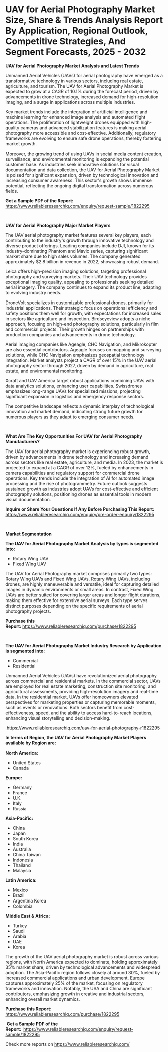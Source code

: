 <p><h1>UAV for Aerial Photography Market Size, Share & Trends Analysis Report By Application, Regional Outlook, Competitive Strategies, And Segment Forecasts, 2025 - 2032</h1></p><p><strong>UAV for Aerial Photography Market Analysis and Latest Trends</strong></p>
<p><p>Unmanned Aerial Vehicles (UAVs) for aerial photography have emerged as a transformative technology in various sectors, including real estate, agriculture, and tourism. The UAV for Aerial Photography Market is expected to grow at a CAGR of 10.1% during the forecast period, driven by advancements in drone technology, increased demand for high-resolution imaging, and a surge in applications across multiple industries.</p><p>Key market trends include the integration of artificial intelligence and machine learning for enhanced image analysis and automated flight operations. The proliferation of lightweight drones equipped with high-quality cameras and advanced stabilization features is making aerial photography more accessible and cost-effective. Additionally, regulatory frameworks are evolving to ensure safe drone operations, thereby fostering market growth.</p><p>Moreover, the growing trend of using UAVs in social media content creation, surveillance, and environmental monitoring is expanding the potential customer base. As industries seek innovative solutions for visual documentation and data collection, the UAV for Aerial Photography Market is poised for significant expansion, driven by technological innovation and increasing consumer awareness. This sector's growth shows immense potential, reflecting the ongoing digital transformation across numerous fields.</p></p>
<p><strong>Get a Sample PDF of the Report:&nbsp;</strong> <a href="https://www.reliableresearchiq.com/enquiry/request-sample/1822295?utm_campaign=3519&utm_medium=2&utm_source=Github&utm_content=ia&utm_term=09042025&utm_id=uav-for-aerial-photography">https://www.reliableresearchiq.com/enquiry/request-sample/1822295</a></p>
<p>&nbsp;</p>
<p><strong>UAV for Aerial Photography Major Market Players</strong></p>
<p><p>The UAV aerial photography market features several key players, each contributing to the industry's growth through innovative technology and diverse product offerings. Leading companies include DJI, known for its industry-dominating Phantom and Mavic series, capturing significant market share due to high sales volumes. The company generated approximately $2.8 billion in revenue in 2022, showcasing robust demand.</p><p>Leica offers high-precision imaging solutions, targeting professional photography and surveying markets. Their UAV technology provides exceptional imaging quality, appealing to professionals seeking detailed aerial imagery. The company continues to expand its product line, adapting to evolving industry needs.</p><p>DroneVolt specializes in customizable professional drones, primarily for industrial applications. Their strategic focus on operational efficiency and safety positions them well for growth, with expectations for increased sales in sectors like agriculture and inspection. Birdseyeview adopts a niche approach, focusing on high-end photography solutions, particularly in film and commercial projects. Their growth hinges on partnerships with production companies and advancements in drone technology.</p><p>Aerial imaging companies like Ageagle, CHC Navigation, and Mikrokopter are also essential contributors. Ageagle focuses on mapping and surveying solutions, while CHC Navigation emphasizes geospatial technology integration. Market analysts project a CAGR of over 15% in the UAV aerial photography sector through 2027, driven by demand in agriculture, real estate, and environmental monitoring.</p><p>Xcraft and UAV America target robust applications combining UAVs with data analytics solutions, enhancing user capabilities. Swissdrones emphasizes long-range UAVs for specialized missions, projecting significant expansion in logistics and emergency response sectors.</p><p>The competitive landscape reflects a dynamic interplay of technological innovation and market demand, indicating strong future growth for numerous players as they adapt to emerging consumer needs.</p></p>
<p>&nbsp;</p>
<p><strong>What Are The Key Opportunities For UAV for Aerial Photography Manufacturers?</strong></p>
<p><p>The UAV for aerial photography market is experiencing robust growth, driven by advancements in drone technology and increasing demand across sectors like real estate, agriculture, and media. In 2023, the market is projected to expand at a CAGR of over 12%, fueled by enhancements in camera capabilities and regulatory support for commercial drone operations. Key trends include the integration of AI for automated image processing and the rise of photogrammetry. Future outlook suggests sustained growth as industries adopt UAVs for cost-effective and efficient photography solutions, positioning drones as essential tools in modern visual documentation.</p></p>
<p><strong>Inquire or Share Your Questions If Any Before Purchasing This Report:</strong> <a href="https://www.reliableresearchiq.com/enquiry/pre-order-enquiry/1822295?utm_campaign=3519&utm_medium=2&utm_source=Github&utm_content=ia&utm_term=09042025&utm_id=uav-for-aerial-photography">https://www.reliableresearchiq.com/enquiry/pre-order-enquiry/1822295</a></p>
<p>&nbsp;</p>
<p><strong>Market Segmentation</strong></p>
<p><strong>The UAV for Aerial Photography Market Analysis by types is segmented into:</strong></p>
<p><ul><li>Rotary Wing UAV</li><li>Fixed Wing UAV</li></ul></p>
<p><p>The UAV for Aerial Photography market comprises primarily two types: Rotary Wing UAVs and Fixed Wing UAVs. Rotary Wing UAVs, including drones, are highly maneuverable and versatile, ideal for capturing detailed images in dynamic environments or small areas. In contrast, Fixed Wing UAVs are better suited for covering larger areas and longer flight durations, making them effective for extensive aerial surveys. Each type serves distinct purposes depending on the specific requirements of aerial photography projects.</p></p>
<p><strong>Purchase this Report:&nbsp;</strong><a href="https://www.reliableresearchiq.com/purchase/1822295?utm_campaign=3519&utm_medium=2&utm_source=Github&utm_content=ia&utm_term=09042025&utm_id=uav-for-aerial-photography">https://www.reliableresearchiq.com/purchase/1822295</a></p>
<p>&nbsp;</p>
<p><strong>The UAV for Aerial Photography Market Industry Research by Application is segmented into:</strong></p>
<p><ul><li>Commercial</li><li>Residential</li></ul></p>
<p><p>Unmanned Aerial Vehicles (UAVs) have revolutionized aerial photography across commercial and residential markets. In the commercial sector, UAVs are employed for real estate marketing, construction site monitoring, and agricultural assessments, providing high-resolution imagery and real-time data. In the residential market, UAVs offer homeowners elevated perspectives for marketing properties or capturing memorable moments, such as events or renovations. Both sectors benefit from cost-effectiveness, speed, and the ability to access hard-to-reach locations, enhancing visual storytelling and decision-making.</p></p>
<p><a href="https://www.reliableresearchiq.com/uav-for-aerial-photography-r1822295?utm_campaign=3519&utm_medium=2&utm_source=Github&utm_content=ia&utm_term=09042025&utm_id=uav-for-aerial-photography">&nbsp;https://www.reliableresearchiq.com/uav-for-aerial-photography-r1822295</a></p>
<p><strong>In terms of Region, the UAV for Aerial Photography Market Players available by Region are:</strong></p>
<p>
    <p> <strong> North America: </strong>
        <ul>
            <li>United States</li>
            <li>Canada</li>
        </ul>
        </p> 
    <p> <strong> Europe: </strong>
        <ul>
            <li>Germany</li>
            <li>France</li>
            <li>U.K.</li>
            <li>Italy</li>
            <li>Russia</li>
        </ul>
        </p> 
    <p> <strong> Asia-Pacific: </strong>
        <ul>
            <li>China</li>
            <li>Japan</li>
            <li>South Korea</li>
            <li>India</li>
            <li>Australia</li>
            <li>China Taiwan</li>
            <li>Indonesia</li>
            <li>Thailand</li>
            <li>Malaysia</li>
        </ul>
        </p> 
    <p> <strong> Latin America: </strong>
        <ul>
            <li>Mexico</li>
            <li>Brazil</li>
            <li>Argentina Korea</li>
            <li>Colombia</li>
        </ul>
        </p> 
    <p> <strong> Middle East & Africa: </strong>
        <ul>
            <li>Turkey</li>
            <li>Saudi</li>
            <li>Arabia</li>
            <li>UAE</li>
            <li>Korea</li>
        </ul>
    </p>
    </p>
<p><p>The growth of the UAV aerial photography market is robust across various regions, with North America expected to dominate, holding approximately 35% market share, driven by technological advancements and widespread adoption. The Asia-Pacific region follows closely at around 30%, fueled by increased commercial applications and urban development. Europe captures approximately 25% of the market, focusing on regulatory frameworks and innovation. Notably, the USA and China are significant contributors, emphasizing growth in creative and industrial sectors, enhancing overall market dynamics.</p></p>
<p><strong>Purchase this Report: </strong><a href="https://www.reliableresearchiq.com/purchase/1822295?utm_campaign=3519&utm_medium=2&utm_source=Github&utm_content=ia&utm_term=09042025&utm_id=uav-for-aerial-photography">https://www.reliableresearchiq.com/purchase/1822295</a></p>
<p>&nbsp;<strong>Get a Sample PDF of the Report:&nbsp;&nbsp;</strong><a href="https://www.reliableresearchiq.com/enquiry/request-sample/1822295?utm_campaign=3519&utm_medium=2&utm_source=Github&utm_content=ia&utm_term=09042025&utm_id=uav-for-aerial-photography">https://www.reliableresearchiq.com/enquiry/request-sample/1822295</a></p>
<p><strong></strong></p>
<p>Check more reports on <a href="https://www.reliableresearchiq.com/?utm_campaign=3519&utm_medium=2&utm_source=Github&utm_content=ia&utm_term=09042025&utm_id=uav-for-aerial-photography">https://www.reliableresearchiq.com/</a></p>